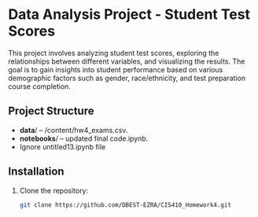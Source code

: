 # Data Analysis Project - Student Test Scores

This project involves analyzing student test scores, exploring the relationships between different variables, and visualizing the results. The goal is to gain insights into student performance based on various demographic factors such as gender, race/ethnicity, and test preparation course completion.

## Project Structure

- **data**/ – /content/hw4_exams.csv.
- **notebooks**/ – updated final code.ipynb.
- Ignore untitled13.ipynb file

## Installation

1. Clone the repository:
   ```bash
   git clone https://github.com/DBEST-EZRA/CIS410_Homework4.git
